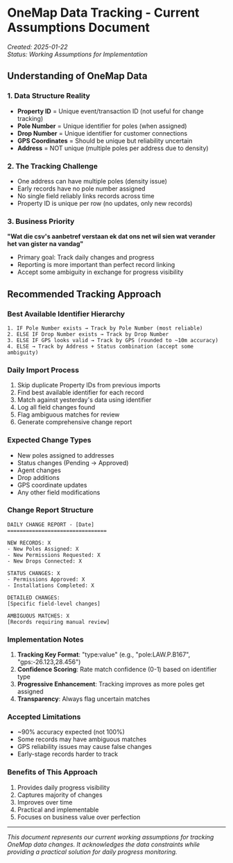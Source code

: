 # OneMap Data Tracking - Current Assumptions Document

*Created: 2025-01-22*  
*Status: Working Assumptions for Implementation*

## Understanding of OneMap Data

### 1. Data Structure Reality
- **Property ID** = Unique event/transaction ID (not useful for change tracking)
- **Pole Number** = Unique identifier for poles (when assigned)
- **Drop Number** = Unique identifier for customer connections
- **GPS Coordinates** = Should be unique but reliability uncertain
- **Address** = NOT unique (multiple poles per address due to density)

### 2. The Tracking Challenge
- One address can have multiple poles (density issue)
- Early records have no pole number assigned
- No single field reliably links records across time
- Property ID is unique per row (no updates, only new records)

### 3. Business Priority
**"Wat die csv's aanbetref verstaan ek dat ons net wil sien wat verander het van gister na vandag"**
- Primary goal: Track daily changes and progress
- Reporting is more important than perfect record linking
- Accept some ambiguity in exchange for progress visibility

## Recommended Tracking Approach

### Best Available Identifier Hierarchy
```
1. IF Pole Number exists → Track by Pole Number (most reliable)
2. ELSE IF Drop Number exists → Track by Drop Number  
3. ELSE IF GPS looks valid → Track by GPS (rounded to ~10m accuracy)
4. ELSE → Track by Address + Status combination (accept some ambiguity)
```

### Daily Import Process
1. Skip duplicate Property IDs from previous imports
2. Find best available identifier for each record
3. Match against yesterday's data using identifier
4. Log all field changes found
5. Flag ambiguous matches for review
6. Generate comprehensive change report

### Expected Change Types
- New poles assigned to addresses
- Status changes (Pending → Approved)
- Agent changes
- Drop additions
- GPS coordinate updates
- Any other field modifications

### Change Report Structure
```
DAILY CHANGE REPORT - [Date]
================================

NEW RECORDS: X
- New Poles Assigned: X
- New Permissions Requested: X  
- New Drops Connected: X

STATUS CHANGES: X
- Permissions Approved: X
- Installations Completed: X

DETAILED CHANGES:
[Specific field-level changes]

AMBIGUOUS MATCHES: X
[Records requiring manual review]
```

### Implementation Notes
1. **Tracking Key Format**: "type:value" (e.g., "pole:LAW.P.B167", "gps:-26.123,28.456")
2. **Confidence Scoring**: Rate match confidence (0-1) based on identifier type
3. **Progressive Enhancement**: Tracking improves as more poles get assigned
4. **Transparency**: Always flag uncertain matches

### Accepted Limitations
- ~90% accuracy expected (not 100%)
- Some records may have ambiguous matches
- GPS reliability issues may cause false changes
- Early-stage records harder to track

### Benefits of This Approach
1. Provides daily progress visibility
2. Captures majority of changes
3. Improves over time
4. Practical and implementable
5. Focuses on business value over perfection

---

*This document represents our current working assumptions for tracking OneMap data changes. It acknowledges the data constraints while providing a practical solution for daily progress monitoring.*